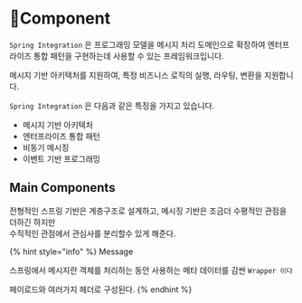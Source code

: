 # Component

`Spring Integration` 은 프로그래밍 모델을 메시지 처리 도메인으로 확장하여 엔터프라이즈 통합 패턴을 구현하는데 사용할 수 있는 프레임워크입니다.

메시지 기반 아키텍처를 지원하여, 특정 비즈니스 로직의 실행, 라우팅, 변환을 지원합니다.

`Spring Integration` 은 다음과 같은 특징을 가지고 있습니다.

* 메시지 기반 아키텍처
* 엔터프라이즈 통합 패턴
* 비동기 메시징
* 이벤트 기반 프로그래밍

## Main Components

전형적인 스프링 기반은 계층구조로 설계하고, 메시징 기반은 조금더 수평적인 관점을 더하긴 하지만 \
수직적인 관점에서 관심사를 분리할수 있게 해준다.

{% hint style="info" %}
Message

스프링에서 메시지란 객체를 처리하는 동안 사용하는 메타 데이터를 감싼 `Wrapper 이다`

페이로드와 여러가지 헤더로 구성된다.
{% endhint %}
